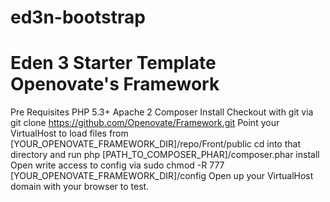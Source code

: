 # ed3n-bootstrap
Eden 3 Starter Template
Openovate's Framework
=========
Pre Requisites
PHP 5.3+
Apache 2
Composer
Install
Checkout with git via git clone https://github.com/Openovate/Framework.git
Point your VirtualHost to load files from [YOUR_OPENOVATE_FRAMEWORK_DIR]/repo/Front/public
cd into that directory and run php [PATH_TO_COMPOSER_PHAR]/composer.phar install
Open write access to config via sudo chmod -R 777 [YOUR_OPENOVATE_FRAMEWORK_DIR]/config
Open up your VirtualHost domain with your browser to test.
